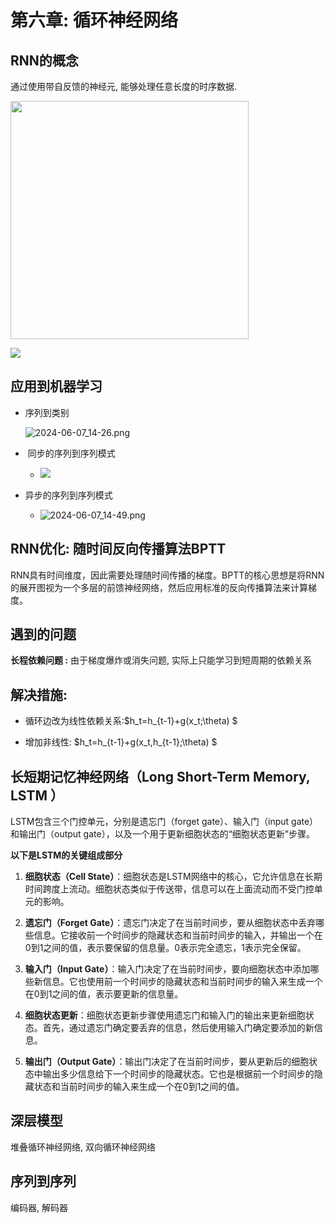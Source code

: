 # 第六章: 循环神经网络

## RNN的概念

通过使用带自反馈的神经元, 能够处理任意长度的时序数据.

<img src="https://pic4.zhimg.com/v2-3884f344d71e92d70ec3c44d2795141f_r.jpg" title="" alt="" width="381">

![](https://pic1.zhimg.com/v2-206db7ba9d32a80ff56b6cc988a62440_r.jpg)

## 应用到机器学习

* 序列到类别
  
  ![2024-06-07_14-26.png](/home/sxz/The%20Final%20Battle%20of%20the%20Semester/Machine_Learning/2024-06-07_14-26.png)

*  同步的序列到序列模式
  
  * ![](/home/sxz/The%20Final%20Battle%20of%20the%20Semester/Machine_Learning/2024-06-07_14-44.png)

* 异步的序列到序列模式
  
  * ![2024-06-07_14-49.png](/home/sxz/The%20Final%20Battle%20of%20the%20Semester/Machine_Learning/2024-06-07_14-49.png)

## RNN优化: 随时间反向传播算法BPTT

RNN具有时间维度，因此需要处理随时间传播的梯度。BPTT的核心思想是将RNN的展开图视为一个多层的前馈神经网络，然后应用标准的反向传播算法来计算梯度。

## 遇到的问题

**长程依赖问题 :** 由于梯度爆炸或消失问题, 实际上只能学习到短周期的依赖关系

## 解决措施:

* 循环边改为线性依赖关系:$h_t=h_{t-1}+g(x_t;\theta) $

* 增加非线性: $h_t=h_{t-1}+g(x_t,h_{t-1};\theta) $

## 长短期记忆神经网络（Long Short-Term Memory, LSTM ）

LSTM包含三个门控单元，分别是遗忘门（forget gate）、输入门（input gate）和输出门（output gate），以及一个用于更新细胞状态的“细胞状态更新”步骤。

**以下是LSTM的关键组成部分**

1. **细胞状态（Cell State）**：细胞状态是LSTM网络中的核心，它允许信息在长期时间跨度上流动。细胞状态类似于传送带，信息可以在上面流动而不受门控单元的影响。

2. **遗忘门（Forget Gate）**：遗忘门决定了在当前时间步，要从细胞状态中丢弃哪些信息。它接收前一个时间步的隐藏状态和当前时间步的输入，并输出一个在0到1之间的值，表示要保留的信息量。0表示完全遗忘，1表示完全保留。

3. **输入门（Input Gate）**：输入门决定了在当前时间步，要向细胞状态中添加哪些新信息。它也使用前一个时间步的隐藏状态和当前时间步的输入来生成一个在0到1之间的值，表示要更新的信息量。

4. **细胞状态更新**：细胞状态更新步骤使用遗忘门和输入门的输出来更新细胞状态。首先，通过遗忘门确定要丢弃的信息，然后使用输入门确定要添加的新信息。

5. **输出门（Output Gate）**：输出门决定了在当前时间步，要从更新后的细胞状态中输出多少信息给下一个时间步的隐藏状态。它也是根据前一个时间步的隐藏状态和当前时间步的输入来生成一个在0到1之间的值。

## 深层模型

堆叠循环神经网络, 双向循环神经网络

## 序列到序列

编码器, 解码器

